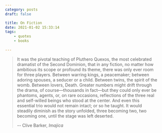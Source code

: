 ```yaml
---
category: posts
draft: false

title: On Fiction
date: 2021-01-02 15:33:14
tags:
    - quotes
    - books
    
---
```


> It was the pivotal teaching of Pluthero Quexos, the most celebrated dramatist of the Second  Dominion, that in any fiction, no matter how ambitious its scope or  profound its theme, there was only ever room for three players. Between  warring kings, a peacemaker; between adoring spouses, a seducer or a  child. Between twins, the spirit of the womb. Between lovers, Death.  Greater numbers might drift through the drama, of course—thousands in  fact—but they could only ever be phantoms, agents, or, on rare  occasions, reflections of the three real and self-willed beings who  stood at the center. And even this essential trio would not remain  intact; or so he taught. It would steadily diminish as the story  unfolded, three becoming two, two becoming one, until the stage was left deserted.
> 
> -- Clive Barker, _Imajica_
